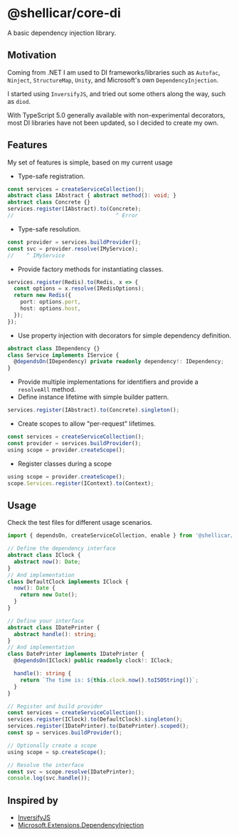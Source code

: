# @shellicar/core-di

A basic dependency injection library.

## Motivation

Coming from .NET I am used to DI frameworks/libraries such as `Autofac`, `Ninject`, `StructureMap`, `Unity`, and Microsoft's own `DependencyInjection`.

I started using `InversifyJS`, and tried out some others along the way, such as `diod`.

With TypeScript 5.0 generally available with non-experimental decorators, most DI libraries have not been updated, so I decided to create my own.

## Features

My set of features is simple, based on my current usage

* Type-safe registration.
```ts
const services = createServiceCollection();
abstract class IAbstract { abstract method(): void; }
abstract class Concrete {}
services.register(IAbstract).to(Concrete);
//                                ^ Error
```
* Type-safe resolution.
```ts
const provider = services.buildProvider();
const svc = provider.resolve(IMyService);
//    ^ IMyService
```
* Provide factory methods for instantiating classes.
```ts
services.register(Redis).to(Redis, x => {
  const options = x.resolve(IRedisOptions);
  return new Redis({
    port: options.port,
    host: options.host,
  });
});
```
* Use property injection with decorators for simple dependency definition.
```ts
abstract class IDependency {}
class Service implements IService {
  @dependsOn(IDependency) private readonly dependency!: IDependency;
}
```
* Provide multiple implementations for identifiers and provide a `resolveAll` method.
* Define instance lifetime with simple builder pattern.

```ts
services.register(IAbstract).to(Concrete).singleton();
```

* Create scopes to allow "per-request" lifetimes.
```ts
const services = createServiceCollection();
const provider = services.buildProvider();
using scope = provider.createScope();
```

* Register classes during a scope
```ts
using scope = provider.createScope();
scope.Services.register(IContext).to(Context);
```

## Usage

Check the test files for different usage scenarios.

```ts
import { dependsOn, createServiceCollection, enable } from '@shellicar/core-di';

// Define the dependency interface
abstract class IClock {
  abstract now(): Date;
}
// And implementation
class DefaultClock implements IClock {
  now(): Date {
    return new Date();
  }
}

// Define your interface
abstract class IDatePrinter {
  abstract handle(): string;
}
// And implementation
class DatePrinter implements IDatePrinter {
  @dependsOn(IClock) public readonly clock!: IClock;

  handle(): string {
    return `The time is: ${this.clock.now().toISOString()}`;
  }  
}

// Register and build provider
const services = createServiceCollection();
services.register(IClock).to(DefaultClock).singleton();
services.register(IDatePrinter).to(DatePrinter).scoped();
const sp = services.buildProvider();

// Optionally create a scope
using scope = sp.createScope();

// Resolve the interface
const svc = scope.resolve(IDatePrinter);
console.log(svc.handle());
```

## Inspired by

* [InversifyJS](https://github.com/inversify/InversifyJS)
* [Microsoft.Extensions.DependencyInjection](https://github.com/dotnet/runtime/tree/main/src/libraries/Microsoft.Extensions.DependencyInjection)
